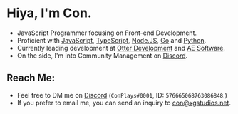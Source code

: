 # Hiya, I'm Con. <img src="https://komarev.com/ghpvc/?username=ConCodesStuff" alt=""/>

- JavaScript Programmer focusing on Front-end Development.
- Proficient with [JavaScript](https://www.javascript.com/), [TypeScript](https://www.typescriptlang.org), [Node.JS](https://nodejs.org), [Go](https://go.dev/) and [Python](https://python.org).
- Currently leading development at [Otter Development](https://github.com/otter-dev) and [AE Software](http://aesoftware.xyz).
- On the side, I'm into Community Management on [Discord](https://discord.com).

## Reach Me: 
- Feel free to DM me on [Discord](https://discord.com/users/576665068763086848;) (`ConPlays#0001`, ID: `576665068763086848`.)
- If you prefer to email me, you can send an inquiry to con@xgstudios.net.
 


 

